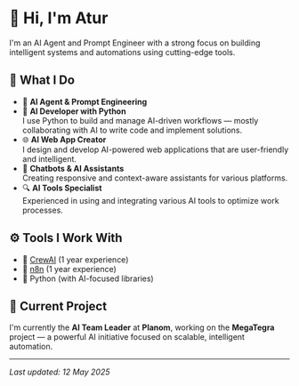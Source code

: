 # 👋 Hi, I'm Atur

I'm an AI Agent and Prompt Engineer with a strong focus on building intelligent systems and automations using cutting-edge tools.

## 🧠 What I Do

- 🤖 **AI Agent & Prompt Engineering**
- 🔧 **AI Developer with Python**  
  I use Python to build and manage AI-driven workflows — mostly collaborating with AI to write code and implement solutions.
- 🌐 **AI Web App Creator**  
  I design and develop AI-powered web applications that are user-friendly and intelligent.
- 🤝 **Chatbots & AI Assistants**  
  Creating responsive and context-aware assistants for various platforms.
- 🔍 **AI Tools Specialist**  
  Experienced in using and integrating various AI tools to optimize work processes.

## ⚙️ Tools I Work With

- 🧩 [CrewAI](https://crewai.io) (1 year experience)
- 🔄 [n8n](https://n8n.io) (1 year experience)
- 🐍 Python (with AI-focused libraries)

## 🚀 Current Project

I'm currently the **AI Team Leader** at **Planom**, working on the **MegaTegra** project — a powerful AI initiative focused on scalable, intelligent automation.

---

_Last updated: 12 May 2025_
